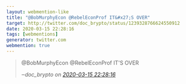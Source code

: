 ```yaml
---
layout: webmention-like
title: "@BobMurphyEcon @RebelEconProf IT&#x27;S OVER"
target: http://twitter.com/doc_brypto/status/1239328766624550912
date: 2020-03-15 22:28:16
tags: [webmentions]
generator: twitter.com
webmention: true
---
```




<blockquote class="external-citation">
  <p>
    @BobMurphyEcon @RebelEconProf IT&#x27;S OVER
  </p>
  <cite>‒<span class="p-author p-name">doc_brypto</span>
    on
    <a href="http://twitter.com/doc_brypto/status/1239328766624550912" rel="external nofollow" target="_blank">2020-03-15 22:28:16</a>
  </cite>
</blockquote>



